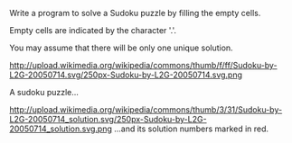 Write a program to solve a Sudoku puzzle by filling the empty cells.

Empty cells are indicated by the character '.'.

You may assume that there will be only one unique solution.

http://upload.wikimedia.org/wikipedia/commons/thumb/f/ff/Sudoku-by-L2G-20050714.svg/250px-Sudoku-by-L2G-20050714.svg.png

A sudoku puzzle...

http://upload.wikimedia.org/wikipedia/commons/thumb/3/31/Sudoku-by-L2G-20050714_solution.svg/250px-Sudoku-by-L2G-20050714_solution.svg.png
...and its solution numbers marked in red.